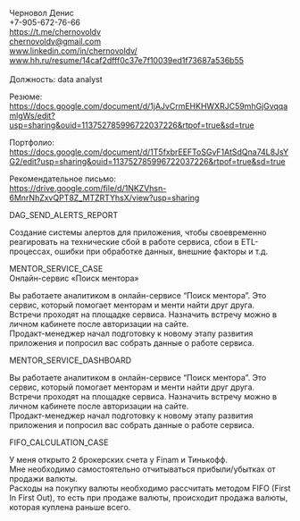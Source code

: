 Черновол Денис<br>
+7-905-672-76-66<br>
https://t.me/chernovoldv<br>
chernovoldv@gmail.com<br>
www.linkedin.com/in/chernovoldv/<br>
www.hh.ru/resume/14caf2dfff0c37e7f10039ed1f73687a536b55<br>
<br>
Должность: data analyst<br>

Резюме:<br>
https://docs.google.com/document/d/1jAJvCrmEHKHWXRJC59mhGjGvqqamlgWs/edit?usp=sharing&ouid=113752785996722037226&rtpof=true&sd=true<br>

Портфолио:<br>
https://docs.google.com/document/d/1T5fxbrEEFToSGvF1AtSdQna74L8JsYG2/edit?usp=sharing&ouid=113752785996722037226&rtpof=true&sd=true<br>

Рекомендательное письмо:<br>
https://drive.google.com/file/d/1NKZVhsn-6MnrNhZxvQPT8Z_MTZRTYhsX/view?usp=sharing<br>

DAG_SEND_ALERTS_REPORT<br>

Создание системы алертов для приложения, чтобы своевременно реагировать на технические сбой в работе сервиса, сбои в ETL-процессах, ошибки при обработке данных, внешние факторы и т.д.


MENTOR_SERVICE_CASE<br>
Онлайн-сервис «Поиск ментора»<br>

 Вы работаете аналитиком в онлайн-сервисе “Поиск ментора”. Это сервис, который помогает менторам и менти найти друг друга.<br>
 Встречи проходят на площадке сервиса. Назначить встречу можно в личном кабинете после авторизации на сайте.<br>
 Продакт-менеджер начал подготовку к новому этапу развития приложения и попросил вас собрать данные о работе сервиса.<br>

 
MENTOR_SERVICE_DASHBOARD<br>

 Вы работаете аналитиком в онлайн-сервисе “Поиск ментора”. Это сервис, который помогает менторам и менти найти друг друга.<br>
 Встречи проходят на площадке сервиса. Назначить встречу можно в личном кабинете после авторизации на сайте.<br>
 Продакт-менеджер начал подготовку к новому этапу развития приложения и попросил вас собрать данные о работе сервиса.<br>

FIFO_CALCULATION_CASE<br>

 У меня открыто 2 брокерских счета у Finam и Тинькофф. <br>
 Мне необходимо самостоятельно отчитываться прибыли/убытках от продажи валюты.<br>
 Расходы на покупку валюты необходимо рассчитать методом FIFO (First In First Out), то есть при продаже валюты, происходит продажа валюты, которая куплена раньше всего.<br>

